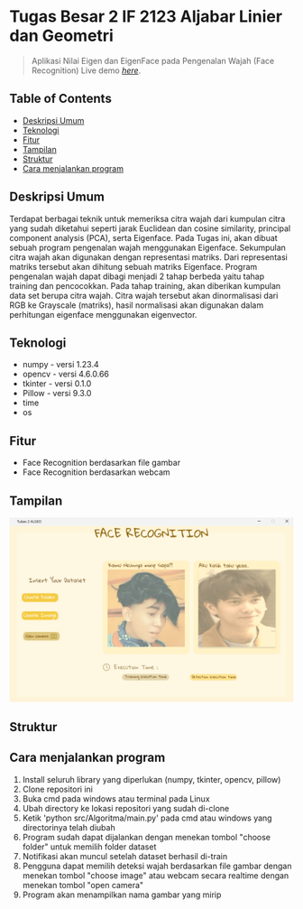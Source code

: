 # Tugas Besar 2 IF 2123 Aljabar Linier dan Geometri
> Aplikasi Nilai Eigen dan EigenFace pada Pengenalan Wajah (Face Recognition)
> Live demo [_here_](https://www.example.com). <!-- If you have the project hosted somewhere, include the link here. -->

## Table of Contents
* [Deskripsi Umum](#deskripsi-umum)
* [Teknologi](#teknologi)
* [Fitur](#fitur)
* [Tampilan](#tampilan)
* [Struktur](#struktur)
* [Cara menjalankan program](#cara-menjalankan-program)


## Deskripsi Umum
Terdapat berbagai teknik untuk memeriksa citra wajah dari kumpulan citra yang sudah diketahui seperti jarak Euclidean dan cosine similarity,  principal component analysis (PCA), serta Eigenface. Pada Tugas ini, akan dibuat sebuah program pengenalan wajah menggunakan Eigenface. Sekumpulan citra wajah akan digunakan dengan representasi matriks. Dari representasi matriks tersebut akan dihitung sebuah matriks Eigenface. Program pengenalan wajah dapat dibagi menjadi 2 tahap berbeda yaitu tahap training dan pencocokkan. Pada tahap training, akan diberikan kumpulan data set berupa citra wajah. Citra wajah tersebut akan dinormalisasi dari RGB ke Grayscale (matriks), hasil normalisasi akan digunakan dalam perhitungan eigenface menggunakan eigenvector.


## Teknologi
- numpy     -   versi 1.23.4
- opencv    -   versi 4.6.0.66
- tkinter   -   versi 0.1.0
- Pillow    -   versi 9.3.0
- time
- os



## Fitur
- Face Recognition berdasarkan file gambar
- Face Recognition berdasarkan webcam


## Tampilan
![Tampilan.png]( src/Tampilan/Tampilan.png )

## Struktur


## Cara menjalankan program
1. Install seluruh library yang diperlukan (numpy, tkinter, opencv, pillow)
2. Clone repositori ini
3. Buka cmd pada windows atau terminal pada Linux
4. Ubah directory ke lokasi repositori yang sudah di-clone
5. Ketik 'python src/Algoritma/main.py' pada cmd atau windows yang directorinya telah diubah
6. Program sudah dapat dijalankan dengan menekan tombol "choose folder" untuk memilih folder dataset
7. Notifikasi akan muncul setelah dataset berhasil di-train
8. Pengguna dapat memilih deteksi wajah berdasarkan file gambar dengan menekan tombol "choose image"
    atau webcam secara realtime dengan menekan tombol "open camera"
9. Program akan menampilkan nama gambar yang mirip

